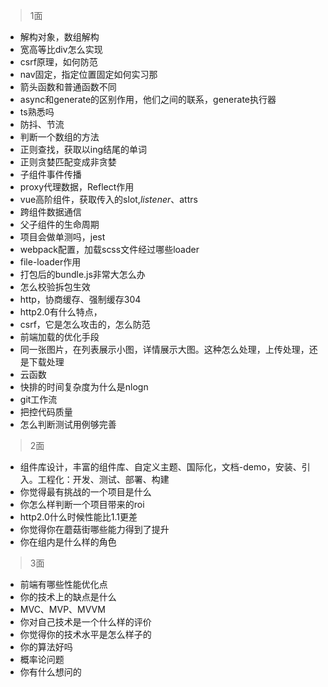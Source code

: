 
> 1面

* 解构对象，数组解构
* 宽高等比div怎么实现
* csrf原理，如何防范
* nav固定，指定位置固定如何实习那
* 箭头函数和普通函数不同
* async和generate的区别作用，他们之间的联系，generate执行器
* ts熟悉吗
* 防抖、节流
* 判断一个数组的方法
* 正则查找，获取以ing结尾的单词
* 正则贪婪匹配变成非贪婪
* 子组件事件传播
* proxy代理数据，Reflect作用
* vue高阶组件，获取传入的slot,$listener、$attrs
* 跨组件数据通信
* 父子组件的生命周期
* 项目会做单测吗，jest
* webpack配置，加载scss文件经过哪些loader
* file-loader作用
* 打包后的bundle.js非常大怎么办
* 怎么校验拆包生效
* http，协商缓存、强制缓存304
* http2.0有什么特点，
* csrf，它是怎么攻击的，怎么防范
* 前端加载的优化手段
* 同一张图片，在列表展示小图，详情展示大图。这种怎么处理，上传处理，还是下载处理
* 云函数
* 快排的时间复杂度为什么是nlogn
* git工作流
* 把控代码质量
* 怎么判断测试用例够完善



> 2面


* 组件库设计，丰富的组件库、自定义主题、国际化，文档-demo，安装、引入。工程化：开发、测试、部署、构建
* 你觉得最有挑战的一个项目是什么
* 你怎么样判断一个项目带来的roi
* http2.0什么时候性能比1.1更差
* 你觉得你在蘑菇街哪些能力得到了提升
* 你在组内是什么样的角色



> 3面

* 前端有哪些性能优化点
* 你的技术上的缺点是什么
* MVC、MVP、MVVM
* 你对自己技术是一个什么样的评价
* 你觉得你的技术水平是怎么样子的
* 你的算法好吗
* 概率论问题
* 你有什么想问的

